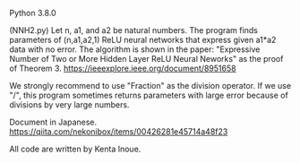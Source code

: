 Python 3.8.0

(NNH2.py)
Let n, a1, and a2 be natural numbers.
The program finds parameters of (n,a1,a2,1) ReLU neural networks that express given a1*a2 data with no error.
The algorithm is shown in the paper: "Expressive Number of Two or More Hidden Layer ReLU Neural Neworks" as the proof of Theorem 3.
https://ieeexplore.ieee.org/document/8951658

We strongly recommend to use "Fraction" as the division operator.
If we use "/", this program sometimes returns parameters with large error because of divisions by very large numbers.

Document in Japanese.
https://qiita.com/nekonibox/items/00426281e45714a48f23

All code are written by Kenta Inoue.
